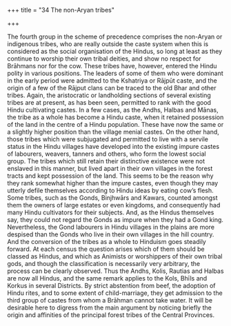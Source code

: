 +++
title = "34 The non-Aryan tribes"

+++

The fourth group in the scheme of precedence comprises the non-Aryan or indigenous tribes, who are really outside the caste system when this is considered as the social organisation of the Hindus, so long at least as they continue to worship their own tribal deities, and show no respect for Brāhmans nor for the cow. These tribes have, however, entered the Hindu polity in various positions. The leaders of some of them who were dominant in the early period were admitted to the Kshatriya or Rājpūt caste, and the origin of a few of the Rājput clans can be traced to the old Bhar and other tribes. Again, the aristocratic or landholding sections of several existing tribes are at present, as has been seen, permitted to rank with the good Hindu cultivating castes. In a few cases, as the Andhs, Halbas and Mānas, the tribe as a whole has become a Hindu caste, when it retained possession of the land in the centre of a Hindu population. These have now the same or a slightly higher position than the village menial castes. On the other hand, those tribes which were subjugated and permitted to live with a servile status in the Hindu villages have developed into the existing impure castes of labourers, weavers, tanners and others, who form the lowest social group. The tribes which still retain their distinctive existence were not enslaved in this manner, but lived apart in their own villages in the forest tracts and kept possession of the land. This seems to be the reason why they rank somewhat higher than the impure castes, even though they may utterly defile themselves according to Hindu ideas by eating cow’s flesh. Some tribes, such as the Gonds, Binjhwārs and Kawars, counted amongst them the owners of large estates or even kingdoms, and consequently had many Hindu cultivators for their subjects. And, as the Hindus themselves say, they could not regard the Gonds as impure when they had a Gond king. Nevertheless, the Gond labourers in Hindu villages in the plains are more despised than the Gonds who live in their own villages in the hill country. And the conversion of the tribes as a whole to Hinduism goes steadily forward. At each census the question arises which of them should be classed as Hindus, and which as Animists or worshippers of their own tribal gods, and though the classification is necessarily very arbitrary, the process can be clearly observed. Thus the Andhs, Kolis, Rautias and Halbas are now all Hindus, and the same remark applies to the Kols, Bhīls and Korkus in several Districts. By strict abstention from beef, the adoption of Hindu rites, and to some extent of child-marriage, they get admission to the third group of castes from whom a Brāhman cannot take water. It will be desirable here to digress from the main argument by noticing briefly the origin and affinities of the principal forest tribes of the Central Provinces. 


